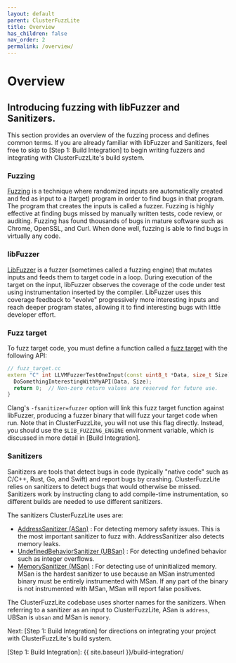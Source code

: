 ```yaml
---
layout: default
parent: ClusterFuzzLite
title: Overview
has_children: false
nav_order: 2
permalink: /overview/
---
```

# Overview

## Introducing fuzzing with libFuzzer and Sanitizers.

This section provides an overview of the fuzzing process and defines common terms. 
If you are already familiar with libFuzzer and Sanitizers, feel free to skip to [Step 1: Build Integration] 
to begin writing fuzzers and integrating with ClusterFuzzLite's build system.

### Fuzzing

[Fuzzing] is a technique where randomized inputs are automatically created and
fed as input to a (target) program in order to find bugs in that program.
The program that creates the inputs is called a fuzzer.
Fuzzing is highly effective at finding bugs missed by manually written tests,
code review, or auditing.
Fuzzing has found thousands of bugs in mature software such as Chrome, OpenSSL,
and Curl. 
When done well, fuzzing is able to find bugs in virtually any code.

### libFuzzer

[LibFuzzer] is a fuzzer (sometimes called a fuzzing engine) that mutates inputs
and feeds them to target code in a loop.
During execution of the target on the input, libFuzzer observes the coverage of
the code under test using instrumentation inserted by the compiler.
LibFuzzer uses this coverage feedback to "evolve" progressively more interesting
inputs and reach deeper program states, allowing it to find interesting bugs
with little developer effort.

### Fuzz target

To fuzz target code, you must define a function called a [fuzz target] with the
following API:

```C++
// fuzz_target.cc
extern "C" int LLVMFuzzerTestOneInput(const uint8_t *Data, size_t Size) {
  DoSomethingInterestingWithMyAPI(Data, Size);
  return 0;  // Non-zero return values are reserved for future use.
}
```
Clang's `-fsanitizer=fuzzer` option will link this fuzz target function against
libFuzzer, producing a fuzzer binary that will fuzz your target code when run.
Note that in ClusterFuzzLite, you will not use this flag directly. Instead, you should
use the `$LIB_FUZZING_ENGINE` environment variable, which is discussed in more detail in
[Build Integration].

### Sanitizers

Sanitizers are tools that detect bugs in code (typically "native code" such as
C/C++, Rust, Go, and Swift) and report bugs by crashing.
ClusterFuzzLite relies on sanitizers to detect bugs that would otherwise be
missed.
Sanitizers work by instructing clang to add compile-time instrumentation, so different
builds are needed to use different sanitizers.

The sanitizers ClusterFuzzLite uses are:
- [AddressSanitizer (ASan)] : For detecting memory safety issues. This is the
  most important sanitizer to fuzz with. AddressSanitizer also detects memory
  leaks.
- [UndefinedBehaviorSanitizer (UBSan)] : For detecting undefined behavior such
  as integer overflows.
- [MemorySanitizer (MSan)] : For detecting use of uninitialized memory. MSan
  is the hardest sanitizer to use because an MSan instrumented binary must be
  entirely instrumented with MSan. If any part of the binary is not instrumented
  with MSan, MSan will report false positives.

The ClusterFuzzLite codebase uses shorter names for the sanitizers. When
referring to a sanitizer as an input to ClusterFuzzLite, ASan is
`address`, UBSan is `ubsan` and MSan is `memory`.

Next: [Step 1: Build Integration] for directions on integrating your project with ClusterFuzzLite's build system. 

[Fuzzing]: https://en.wikipedia.org/wiki/Fuzzing
[LibFuzzer]: https://llvm.org/docs/LibFuzzer.html
[fuzz target]: https://github.com/google/fuzzing/blob/master/docs/glossary.md#fuzz-target
[AddressSanitizer (ASan)]: https://clang.llvm.org/docs/AddressSanitizer.html
[UndefinedBehaviorSanitizer (UBSan)]: https://clang.llvm.org/docs/UndefinedBehaviorSanitizer.html
[MemorySanitizer (MSan)]: https://clang.llvm.org/docs/MemorySanitizer.html
[Step 1: Build Integration]: {{ site.baseurl }}/build-integration/
